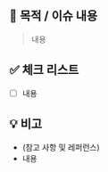 <!-- Title convention
Format → <Type><Scope>: <서술>
Type : Label 중 대표성을 띄는 것 하나를 선택
Scope : 선택사항, 해당 이슈가 속한 (클래스, 메서드, 패키지 등) 범위를 선택
서술 : 첫 글자는 대문자.
## Feat(User): Signup
-->
## 📌 목적 / 이슈 내용
> 내용
## ✅ 체크 리스트
- [ ] 내용
## 💡 비고
- (참고 사항 및 레퍼런스)
- 내용

<!-- 예시
> 사용자 회원가입 기능 구현
## 비고
- [] 회원가입 테스트 코드
- [] 회원가입 포스트맨 테스트
-->